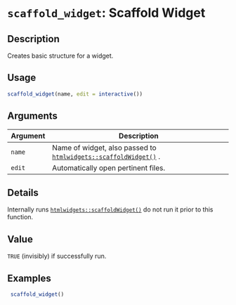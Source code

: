 # `scaffold_widget`: Scaffold Widget

## Description


 Creates basic structure for a widget.


## Usage

```r
scaffold_widget(name, edit = interactive())
```


## Arguments

Argument      |Description
------------- |----------------
```name```     |     Name of widget, also passed to [`htmlwidgets::scaffoldWidget()`](htmlwidgets::scaffoldWidget().html) .
```edit```     |     Automatically open pertinent files.

## Details


 Internally runs [`htmlwidgets::scaffoldWidget()`](htmlwidgets::scaffoldWidget().html) do not run it prior to this function.


## Value


 `TRUE` (invisibly) if successfully run.


## Examples

```r 
 scaffold_widget() 
 
 ``` 

